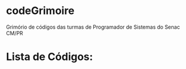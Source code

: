 # codeGrimoire

Grimório de códigos das turmas de Programador de Sistemas do Senac CM/PR

# Lista de Códigos:
